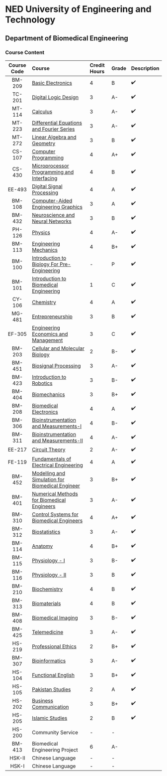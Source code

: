 # NED University of Engineering and Technology
## Department of Biomedical Engineering
### **Course Content**

| Course Code | Course                                                                                                                        | Credit Hours | Grade | Description |
| :---------: | :---------------------------------------------------------------------------------------------------------------------------- | :----------- | :---- | :---------- |
|   BM-209    | [Basic Electronics](course_content/BM-209_basic_electronics.md)                                                               | 4            | B     | ✔️           |
|   TC-201    | [Digital Logic Design](course_content/TC-201_digital_logic_design.md)                                                         | 3            | A-    | ✔️           |
|   MT-114    | [Calculus](course_content/MT-114_calculus.md)                                                                                 | 3            | A-    | ✔️           |
|   MT-223    | [Differential Equations and Fourier Series](course_content/MT-223_differential_equations_and_fourier_series.md)               | 3            | A-    | ✔️           |
|   MT-272    | [Linear Algebra and Geometry](course_content/MT-272_linear_algebra_and_geometry.md)                                           | 3            | B     | ✔️           |
|   CS-107    | [Computer Programming](course_content/CS-107_computer_programming.md)                                                         | 4            | A+    | ✔️           |
|   CS-430    | [Microprocessor Programming and Interfacing](course_content/CS-430_microprocessor_programming_and_interfacing.md)             | 4            | B     | ✔️           |
|   EE-493    | [Digital Signal Processing](course_content/EE-493_digital_signal_processing.md)                                               | 4            | A     | ✔️           |
|   BM-108    | [Computer-Aided Engineering Graphics](course_content/BM-108_computer-aided_engineering_graphics.md)                           | 3            | A     | ✔️           |
|   BM-432    | [Neuroscience and Neural Networks](course_content/BM-432_neuroscience_and_neural_networks.md)                                 | 3            | B     | ✔️           |
|   PH-126    | [Physics](course_content/PH-126_physics.md)                                                                                   | 4            | A-    | ✔️           |
|   BM-113    | [Engineering Mechanics](course_content/BM-113_engineering_mechanics.md)                                                       | 4            | B+    | ✔️           |
|   BM-100    | [Introduction to Biology For Pre-Engineering](course_content/BM-100_introduction_to_biology_for_pre-engineering.md)           | -            | P     | ✔️           |
|   BM-101    | [Introduction to Biomedical Engineering](course_content/BM-101_introduction_to_biomedical_engineering.md)                     | 1            | C     | ✔️           |
|   CY-106    | [Chemistry](course_content/CY-106_chemistry.md)                                                                               | 4            | A     | ✔️           |
|   MG-481    | [Entrepreneurship](course_content/MG-481_entrepreneurship.md)                                                                 | 3            | B     | ✔️           |
|   EF-305    | [Engineering Economics and Management](course_content/EF-305_engineering_economics_and_management.md)                         | 3            | C     | ✔️           |
|   BM-203    | [Cellular and Molecular Biology](course_content/BM-203_cellular_and_molecular_biology.md)                                     | 2            | B-    | ✔️           |
|   BM-451    | [Biosignal Processing](course_content/BM-451_biosignal_processing.md)                                                         | 3            | A-    | ✔️           |
|   BM-423    | [Introduction to Robotics](course_content/BM-423_introduction_to_robotics.md)                                                 | 3            | B-    | ✔️           |
|   BM-404    | [Biomechanics](course_content/BM-404_biomechanics.md)                                                                         | 3            | B+    | ✔️           |
|   BM-208    | [Biomedical Electronics](course_content/BM-208_biomedical_electronics.md)                                                     | 4            | A     | ✔️           |
|   BM-306    | [Bioinstrumentation and Measurements-I](course_content/BM-306_bioinstrumentation_and_measurements-1.md)                       | 4            | B-    | ✔️           |
|   BM-311    | [Bioinstrumentation and Measurements-II](course_content/BM-311_bioinstrumentation_and_measurements-ii.md)                     | 4            | A-    | ✔️           |
|   EE-217    | [Circuit Theory](course_content/EE-217_circuit_theory.md)                                                                     | 2            | A-    | ✔️           |
|   FE-119    | [Fundamentals of Electrical Engineering](course_content/FE-119_fundamentals_of_electrical_engineering.md)                     | 4            | A     | ✔️           |
|   BM-452    | [Modelling and Simulation for Biomedical Engineer](course_content/BM-452_modelling_and_simulation_for_biomedical_engineer.md) | 3            | B+    | ✔️           |
|   BM-401    | [Numerical Methods for Biomedical Engineers](course_content/BM-401_numerical_methods_for_biomedical_engineers.md)             | 3            | A-    | ✔️           |
|   BM-310    | [Control Systems for Biomedical Engineers](course_content/BM-310_control_systems_for_biomedical_engineers.md)                 | 4            | A+    | ✔️           |
|   BM-312    | [Biostatistics](course_content/BM-312_biostatistics.md)                                                                       | 3            | A-    | ✔️           |
|   BM-114    | [Anatomy](course_content/BM-114_anatomy.md)                                                                                   | 4            | B+    | ✔️           |
|   BM-115    | [Physiology - I](course_content/BM-115_physiology_-_i.md)                                                                     | 3            | B-    | ✔️           |
|   BM-116    | [Physiology - II](course_content/BM-116_physiology_-_ii.md)                                                                   | 3            | B     | ✔️           |
|   BM-210    | [Biochemistry](course_content/BM-210_biochemistry.md)                                                                         | 4            | B     | ✔️           |
|   BM-313    | [Biomaterials](course_content/BM-313_biomaterials.md)                                                                         | 4            | B     | ✔️           |
|   BM-408    | [Biomedical Imaging](course_content/BM-408_biomedical_imaging.md)                                                             | 3            | B-    | ✔️           |
|   BM-425    | [Telemedicine](course_content/BM-425_telemedicine.md)                                                                         | 3            | A-    | ✔️           |
|   HS-219    | [Professional Ethics](course_content/HS-219_professional_ethics.md)                                                           | 2            | B+    | ✔️           |
|   BM-307    | [Bioinformatics](course_content/BM-307_bioinformatics.md)                                                                     | 3            | A-    | ✔️           |
|   HS-104    | [Functional English](course_content/HS-104_functional_english.md)                                                             | 3            | B+    | ✔️           |
|   HS-105    | [Pakistan Studies](course_content/HS-105_pakistan_studies.md)                                                                 | 2            | A     | ✔️           |
|   HS-202    | [Business Communication](course_content/HS-202_business_communication.md)                                                     | 3            | B+    | ✔️           |
|   HS-205    | [Islamic Studies](course_content/HS-205_islamic_studies.md)                                                                   | 2            | B     | ✔️           |
|   HS-200    | Community Service                                                                                                             | -            | -     |             |
|   BM-413    | Biomedical Engineering Project                                                                                                | 6            | A-    |             |
|   HSK-II    | Chinese Language                                                                                                              | -            | -     |             |
|    HSK-I    | Chinese Language                                                                                                              | -            | -     |             |
